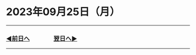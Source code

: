 # 2023年09月25日（月）

---

### [◀️前日へ](https://github.com/yuasys/chatty-journal/blob/main/2023/09/2023-09-24.md)&emsp;&emsp;&emsp;&emsp;[翌日へ▶️](https://github.com/yuasys/chatty-journal/blob/main/2023/09/2023-09-26.md)

---
